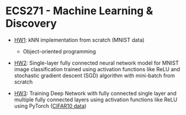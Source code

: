 # ECS271 - Machine Learning & Discovery

- [HW1](https://github.com/kayannr/ML-ECS271/blob/main/HW1): kNN implementation from scratch (MNIST data)
  -   Object-oriented programming 

- [HW2](https://github.com/kayannr/ML-ECS271/blob/main/HW2): Single-layer fully connected neural network model for MNIST image classification trained using activation functions like ReLU and stochastic gradient descent (SGD) algorithm with mini-batch from scratch 

- [HW3](https://github.com/kayannr/ML-ECS271/blob/main/HW3): Training Deep Network with fully connected single layer and multiple fully connected layers using activation functions like ReLU using PyTorch ([CIFAR10 data](https://www.cs.toronto.edu/~kriz/cifar.html))
